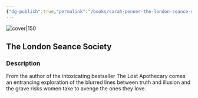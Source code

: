 ```yaml
---
{"dg-publish":true,"permalink":"/books/sarah-penner-the-london-seance-society/","title":"\"The London Seance Society\"","tags":["Fantasy","contemporary"]}
---
```




![cover|150](http://books.google.com/books/content?id=QC6uEAAAQBAJ&printsec=frontcover&img=1&zoom=1&edge=curl&source=gbs_api)

## The London Seance Society

### Description

From the author of the intoxicating bestseller The Lost Apothecary comes an entrancing exploration of the blurred lines between truth and illusion and the grave risks women take to avenge the ones they love.
```